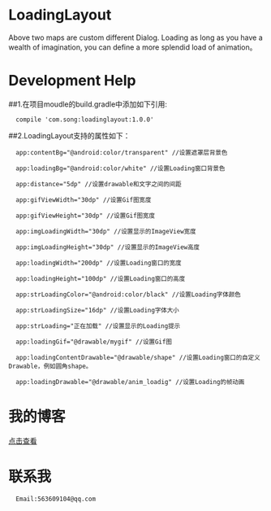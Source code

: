 # LoadingLayout
Above two maps are custom different Dialog. Loading as long as you have a wealth of imagination, you can define a more splendid load of animation。
# Development Help
##1.在项目moudle的build.gradle中添加如下引用:
    
      compile 'com.song:loadinglayout:1.0.0'
      
##2.LoadingLayout支持的属性如下：
      
      app:contentBg="@android:color/transparent" //设置遮罩层背景色
      
      app:loadingBg="@android:color/white" //设置Loading窗口背景色
      
      app:distance="5dp" //设置drawable和文字之间的间距
      
      app:gifViewWidth="30dp" //设置Gif图宽度
      
      app:gifViewHeight="30dp" //设置Gif图宽度
      
      app:imgLoadingWidth="30dp" //设置显示的ImageView宽度
      
      app:imgLoadingHeight="30dp" //设置显示的ImageView高度
      
      app:loadingWidth="200dp" //设置Loading窗口的宽度
      
      app:loadingHeight="100dp" //设置Loading窗口的高度
      
      app:strLoadingColor="@android:color/black" //设置Loading字体颜色
      
      app:strLoadingSize="16dp" //设置Loading字体大小
      
      app:strLoading="正在加载" //设置显示的Loading提示
      
      app:loadingGif="@drawable/mygif" //设置Gif图
      
      app:loadingContentDrawable="@drawable/shape" //设置Loading窗口的自定义Drawable，例如圆角shape。
      
      app:loadingDrawable="@drawable/anim_loadig" //设置Loading的帧动画
      
# 我的博客
[点击查看](http://blog.csdn.net/u013718120)
# 联系我
      Email:563609104@qq.com
    
